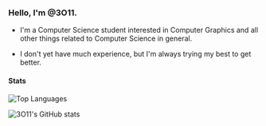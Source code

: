 ### Hello, I'm @3O11.

- I'm a Computer Science student interested in Computer Graphics and all
other things related to Computer Science in general.

- I don't yet have much experience, but I'm always trying my best to get
better.

#### Stats

![Top Languages](https://github-readme-stats.vercel.app/api/top-langs/?username=3O11&theme=tokyonight)

![3O11's GitHub stats](https://github-readme-stats.vercel.app/api?username=3O11&show_icons=true&theme=tokyonight)
